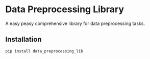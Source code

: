 # Data Preprocessing Library

A easy peasy comprehensive library for data preprocessing tasks.

## Installation

```bash
pip install data_preprocessing_lib